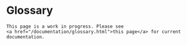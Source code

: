 # Glossary


```{caution}
This page is a work in progress. Please see
<a href="/documentation/glossary.html">this page</a> for current documentation.
```
